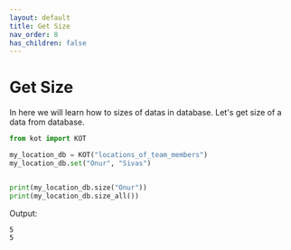 ```yaml
---
layout: default
title: Get Size
nav_order: 8
has_children: false
---
```


# Get Size
In here we will learn how to sizes of datas in database. Let's get size of a data from database.



```python
from kot import KOT

my_location_db = KOT("locations_of_team_members")
my_location_db.set("Onur", "Sivas")


print(my_location_db.size("Onur"))
print(my_location_db.size_all())

```

Output:

```console
5
5
```